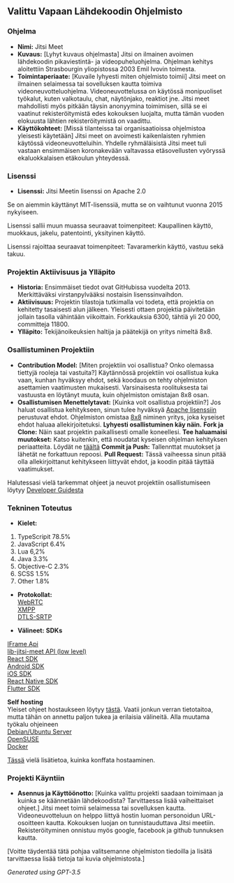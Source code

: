 ## Valittu Vapaan Lähdekoodin Ohjelmisto

### Ohjelma

- **Nimi:** Jitsi Meet
- **Kuvaus:** [Lyhyt kuvaus ohjelmasta]
  Jitsi on ilmainen avoimen lähdekoodin pikaviestintä- ja videopuheluohjelma. Ohjelman kehitys aloitettiin Strasbourgin yliopistossa 2003 Emil Ivovin toimesta.
- **Toimintaperiaate:** [Kuvaile lyhyesti miten ohjelmisto toimii]
  Jitsi meet on ilmainen selaimessa tai sovelluksen kautta toimiva videoneuvotteluohjelma. Videoneuvottelussa on käytössä monipuoliset työkalut, kuten valkotaulu, chat, näytönjako, reaktiot jne. Jitsi meet mahdollisti myös pitkään täysin anonyymina toimimisen, sillä se ei vaatinut rekisteröitymistä edes kokouksen luojalta, mutta tämän vuoden elokuusta lähtien rekisteröitymistä on vaadittu.
- **Käyttökohteet:** [Missä tilanteissa tai organisaatioissa ohjelmistoa yleisesti käytetään]
  Jitsi meet on avoimesti kaikenlaisten ryhmien käytössä videoneuvotteluihin. Yhdelle ryhmäläisistä Jitsi meet tuli vastaan ensimmäisen koronakevään valtavassa etäsovellusten vyöryssä ekaluokkalaisen etäkoulun yhteydessä.

### Lisenssi

- **Lisenssi:** 
Jitsi Meetin lisenssi on Apache 2.0

Se on aiemmin käyttänyt MIT-lisenssiä, mutta se on vaihtunut vuonna 2015 nykyiseen.

Lisenssi sallii muun muassa seuraavat toimenpiteet: Kaupallinen käyttö, muokkaus, jakelu, patentointi, yksityinen käyttö.

Lisenssi rajoittaa seuraavat toimenpiteet: Tavaramerkin käyttö, vastuu sekä takuu.


### Projektin Aktiivisuus ja Ylläpito

- **Historia:** Ensimmäiset tiedot ovat GitHubissa vuodelta 2013. Merkittäväksi virstanpylvääksi nostaisin lisenssinvaihdon.
- **Aktiivisuus:** Projektin tilastoja tutkimalla voi todeta, että projektia on kehitetty tasaisesti alun jälkeen. Yleisesti ottaen projektia päivitetään jollain tasolla vähintään viikoittain. Forkkauksia 6300, tähtiä yli 20 000, committeja 11800.
- **Ylläpito:** Tekijänoikeuksien haltija ja päätekijä on yritys nimeltä 8x8.


### Osallistuminen Projektiin

- **Contribution Model:** [Miten projektiin voi osallistua? Onko olemassa tiettyjä rooleja tai vastuita?]
Käytännössä projektiin voi osallistua kuka vaan, kunhan hyväksyy ehdot, sekä koodaus on tehty ohjelmiston asettamien vaatimusten mukaisesti. Varsinaisesta roolituksesta tai vastuusta en löytänyt muuta, kuin ohjelmiston omistajan 8x8 osan.
- **Osallistumisen Menettelytavat:** [Kuinka voit osallistua projektiin?]
Jos haluat osallistua kehitykseen, sinun tulee hyväksyä [Apache lisenssiin](https://github.com/jitsi/jitsi-meet/blob/master/LICENSE) perustuvat ehdot. Ohjelmiston omistaa [8x8](https://www.8x8.com/) niminen yritys, joka kyseiset ehdot haluaa allekirjoitetuksi.
**Lyhyesti osallistuminen käy näin.** 
**Fork ja Clone:** Näin saat projektin paikallisesti omalle koneellesi.
**Tee haluamaisi muutokset:** Katso kuitenkin, että noudatat kyseisen ohjelman kehityksen periaatteita. Löydät ne [täältä](https://github.com/jitsi/jitsi-meet/blob/master/CONTRIBUTING.md)
**Commit ja Push:**  Tallennttat muutokset ja lähetät ne forkattuun repoosi.
**Pull Request:** Tässä vaiheessa sinun pitää olla allekirjoittanut kehitykseen liittyvät ehdot, ja koodin pitää täyttää vaatimukset. 

Halutessasi vielä tarkemmat ohjeet ja neuvot projektiin osallistumiseen löytyy [Developer Guidesta](https://jitsi.github.io/handbook/docs/category/developer-guide)

### Tekninen Toteutus

- **Kielet:** 
1. TypeScripit 78.5%
2. JavaScript 6.4%
3. Lua 6,2%
4. Java 3.3%
5. Objective-C 2.3%
6. SCSS 1.5%
7. Other 1.8%
- **Protokollat:**  
[WebRTC](https://en.wikipedia.org/wiki/WebRTC)  
[XMPP](https://xmpp.org/)  
[DTLS-SRTP](https://datatracker.ietf.org/doc/html/rfc5763)

- **Välineet:**
**SDKs**
    
[IFrame Api](https://jitsi.github.io/handbook/docs/dev-guide/dev-guide-iframe/)  
[lib-jitsi-meet API (low level)](https://jitsi.github.io/handbook/docs/dev-guide/dev-guide-ljm-api)  
[React SDK](https://jitsi.github.io/handbook/docs/dev-guide/dev-guide-react-sdk/)  
[Android SDK](https://jitsi.github.io/handbook/docs/dev-guide/dev-guide-android-sdk/)  
[iOS SDK](https://jitsi.github.io/handbook/docs/dev-guide/dev-guide-ios-sdk/)  
[React Native SDK](https://jitsi.github.io/handbook/docs/dev-guide/dev-guide-react-native-sdk/)  
[Flutter SDK](https://jitsi.github.io/handbook/docs/dev-guide/dev-guide-flutter-sdk/)  

**Self hosting**  
Yleiset ohjeet hostaukseen löytyy [tästä](https://jitsi.github.io/handbook/docs/devops-guide/).
Vaatii jonkun verran tietotaitoa, mutta tähän on annettu paljon tukea ja erilaisia välineitä. Alla muutama työkalu ohjeineen  
[Debian/Ubuntu Server](https://jitsi.github.io/handbook/docs/devops-guide/devops-guide-quickstart)  
[OpenSUSE](https://jitsi.github.io/handbook/docs/devops-guide/devops-guide-opensuse)  
[Docker](https://jitsi.github.io/handbook/docs/devops-guide/devops-guide-docker)  

[Tässä](https://jitsi.github.io/handbook/docs/category/configuration) vielä lisätietoa, kuinka konffata hostaaminen.


### Projekti Käyntiin

- **Asennus ja Käyttöönotto:** [Kuinka valittu projekti saadaan toimimaan ja kuinka se käännetään lähdekoodista? Tarvittaessa lisää vaiheittaiset ohjeet.]
  Jitsi meet toimii selaimessa tai sovelluksen kautta. Videoneuvotteluun on helppo liittyä hostin luoman personoidun URL-osoitteen kautta. Kokouksen luojan on tunnistauduttava Jitsi meetiin. Rekisteröityminen onnistuu myös google, facebook ja github tunnuksen kautta.

[Voitte täydentää tätä pohjaa valitsemanne ohjelmiston tiedoilla ja lisätä tarvittaessa lisää tietoja tai kuvia ohjelmistosta.]

_Generated using GPT-3.5_
